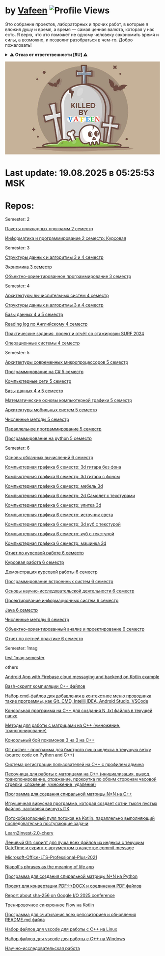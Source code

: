 # by [Vafeen](https://github.com/vafeen) ![Profile Views](https://komarev.com/ghpvc/?username=vafeenLabs&label=Profile%20views&color=0e75b6&style=flat)

Это собрание проектов, лабораторных и прочих работ, в которые я вложил душу и время, а время — самая ценная валюта, которая у нас есть. Я верю, что это поможет не одному человеку сэкономить время и силы, а возможно, и позволит разобраться в чем-то. Добро пожаловать!

<details>
<summary><b>⚠️ Отказ от ответственности [RU] ⚠️</b></summary>

## 1. Отсутствие гарантий
Все материалы в репозиториях данной организации предоставляются **"КАК ЕСТЬ"** без каких-либо гарантий. Автор не дает никаких заверений относительно:
- Полноты, точности или надежности материалов данной организации
- Пригодности для каких-либо конкретных целей
- Отсутствия ошибок или дефектов

## 2. Ограничение ответственности
**Автор не несет ответственности** за:
- Прямые, косвенные, случайные или последующие убытки
- Потерю данных, прибыли или бизнес-возможностей
- Проблемы с безопасностью или сбои систем возникшие в результате использования этих материалов
- Иные проблемы от использования материалов данной организации

## 3. Ваша ответственность
Используя эти материалы, вы соглашаетесь:
- Проводить собственные проверки безопасности и тестирование
- Принимать на себя все риски, связанные с использованием
- Нести полную ответственность за любые последствия

## 4. Условия лицензии
Весь код распространяется под лицензией Apache 2.0, если в конкретном репозитории не указана другая.

![Disclaimer](https://img.shields.io/badge/❗-Отказ_от_ответственности-critical)
![No Liability](https://img.shields.io/badge/🚫-Нет_ответственности-red)
![Use Carefully](https://img.shields.io/badge/⚠️-Используйте_осторожно-yellow)

> Последнее обновление: 09.06.2025
</details>

![](vafeen.jpg)


# Last update: 19.08.2025 в 05:25:53 MSK

# Repos:

Semester: 2

[Пакеты прикладных программ 2 семестр](https://github.com/vafeenLab/application-software-packages_2-semester)

[Информатика и программирование 2 семестр: Курсовая](https://github.com/vafeenLab/computer-science-and-programming_2-semester)

Semester: 3

[Структуры данных и алгоритмы 3 и 4 семестр](https://github.com/vafeenLab/data-structures-and-algorithms_3-4-semester)

[Экономика 3 семестр](https://github.com/vafeenLab/economy-presentation_3-semester)

[Объектно-ориентированное программирование 3 семестр](https://github.com/vafeenLab/OOP_3-semester)

Semester: 4

[Архитектуры вычислительных систем 4 семестр](https://github.com/vafeenLab/architecture-of-computing-systems_4-semester)

[Структуры данных и алгоритмы 3 и 4 семестр](https://github.com/vafeenLab/data-structures-and-algorithms_3-4-semester)

[Базы данных 4 и 5 семестр](https://github.com/vafeenLab/db_4-5-semester)

[Reading log по Английскому 4 семестр](https://github.com/vafeenLab/english-reading-log_4-semester)

[Практические задания, проект и отчёт со стажировки SURF 2024](https://github.com/vafeenLab/internship-surf_4-semester)

[Операционные системы 4 семестр](https://github.com/vafeenLab/OS_4-semester)

Semester: 5

[Архитектуры современных микропроцессоров 5 семестр](https://github.com/vafeenLab/architecture-of-modern-microprocessors_5-semester)

[Программирование на C# 5 семестр](https://github.com/vafeenLab/c-sharp_5-semester)

[Компьютерные сети 5 семестр](https://github.com/vafeenLab/computer-networks_5-semester)

[Базы данных 4 и 5 семестр](https://github.com/vafeenLab/db_4-5-semester)

[Математические основы компьютерной графики 5 семестр](https://github.com/vafeenLab/mathematical-foundations-of-computer-graphics_5-semester)

[Архитектуры мобильных систем 5 семестр](https://github.com/vafeenLab/mobile-device-architectures_5-semester)

[Численные методы 5 семестр](https://github.com/vafeenLab/numerical-methods_5-semester)

[Параллельное программирование 5 семестр](https://github.com/vafeenLab/parallel-programming_5-semester)

[Программирование на python 5 семестр](https://github.com/vafeenLab/python_5-semester)

Semester: 6

[Основы облачных вычислений 6 семестр](https://github.com/vafeenLab/cloud-computing-basics_6-semester)

[Компьютерная графика 6 семестр: 3d гитара без фона](https://github.com/vafeenLab/computer-graphics-guitar-without-background_6-semester)

[Компьютерная графика 6 семестр: 3d гитара с фоном](https://github.com/vafeenLab/computer-graphics-guitar_6-semester)

[Компьютерная графика 6 семестр: мебель 3d](https://github.com/vafeenLab/computer-graphics-mebel_6-semester)

[Компьютерная графика 6 семестр: 2d Самолет с текстурами](https://github.com/vafeenLab/computer-graphics-plane_6-semester)

[Компьютерная графика 6 семестр: улитка 3d](https://github.com/vafeenLab/computer-graphics-snail_6-semester)

[Компьютерная графика 6 семестр: источник света](https://github.com/vafeenLab/computer-graphics-spotlight_6-semester)

[Компьютерная графика 6 семестр: 3d куб с текстурой](https://github.com/vafeenLab/computer-graphics-texture-cube_6-semester)

[Компьютерная графика 6 семестр: куб с текстурой](https://github.com/vafeenLab/computer-graphics-texture-square_6-semester)

[Компьютерная графика 6 семестр: машинка 3d](https://github.com/vafeenLab/computer-graphics-truck_6-semester)

[Отчет по курсовой работе 6 семестр](https://github.com/vafeenLab/coursework-report_6-semester)

[Курсовая работа 6 семестр](https://github.com/vafeenLab/Coursework_6-semester)

[Демонстрация курсовой работы 6 семестр](https://github.com/vafeenLab/demo-coursework_6-semester)

[Программирование встроенных систем 6 семестр](https://github.com/vafeenLab/embedded-System-programming_6-semester)

[Основы научно-исследовательской деятельности 6 семестр](https://github.com/vafeenLab/fundamentals-of-scientific-research-activities_6-semester)

[Проектирование информационных систем 6 семестр](https://github.com/vafeenLab/information-systems-design_6-semester)

[Java 6 семестр](https://github.com/vafeenLab/java_6-semester)

[Численные методы 6 семестр](https://github.com/vafeenLab/numerical-methods_6-semester)

[Объектно-ориентированный анализ и проектирование 6 семестр](https://github.com/vafeenLab/object-oriented-analysis-and-design_6-semester)

[Отчет по летней практике 6 семестр](https://github.com/vafeenLab/summer-practice-surf_6-semester)

Semester: 1mag

[test 1mag semester](https://github.com/vafeenLab/test_1mag-semester)

others

[Android App with Firebase cloud messaging and backend on Kotlin example](https://github.com/vafeenLab/Android-FCM-with-Kotlin-Backend-example)

[Bash-скрипт компиляции С++ файлов](https://github.com/vafeenLab/bash-cpp-compiler)

[Набор cmd-файлов для добавления в контекстное меню проводника такие программы, как Git, CMD, Intellij IDEA, Android Studio, VSCode](https://github.com/vafeenLab/cmd-install)

[Консольная программа на C++ для создания N .txt файлов в текущей папке](https://github.com/vafeenLab/cpp-file-creator)

[Методы для работы с матрицами на С++ (умножение, транспонирование)](https://github.com/vafeenLab/cpp-methods-for-matrix)

[Консольный бой покемонов 3 на 3 на С++](https://github.com/vafeenLab/cpp-pockemon-fights)

[Git pusher - программа для быстрого пуша индекса в текущую ветку (source code on Python and C++)](https://github.com/vafeenLab/cpp-py-gitpusher)

[Система регистрации пользователей на С++ с профилем админа](https://github.com/vafeenLab/cpp-registratrion-system)

[Песочница для работы с матрицами на С++ (инициализация, вывод, транспонирование, отражение, прокрутка по обоим сторонам часовой стрелки, сложение, умножение, удаление)](https://github.com/vafeenLab/cpp-sandbox-matrix-calculator)

[Программа для создания спиральной матрицы N*N на C++](https://github.com/vafeenLab/cpp-spiral)

[Игрушечная вирусная программа, которая создает сотни тысяч пустых файлов, заставляя виснуть ПК](https://github.com/vafeenLab/cpp-virus-filecreator)

[Потокобезопасный пулл потоков на Kotlin, параллельно выполняющий последовательно поступающие задачи](https://github.com/vafeenLab/kotlin-threads)

[Learn2Invest-2.0-chery](https://github.com/vafeenLab/learn2Invest-2.0-chery)

[Ленивый Git: скрипт для пуша всех файлов из индекса с текущим DateTime и скрипт с аргументом в качестве commit message](https://github.com/vafeenLab/linux-git-pusher)

[Microsoft-Office-LTS-Professional-Plus-2021](https://github.com/vafeenLab/Microsoft-Office-LTS-Professional-Plus-2021)

[Niapoll's phrases as the meaning of life app](https://github.com/vafeenLab/niapolls-phrases-as-the-meaning-of-life)

[Программа для создания спиральной матрицы N*N на Python](https://github.com/vafeenLab/py-spiral)

[Проект для конвертации PDF<->DOCX и соединения PDF файлов](https://github.com/vafeenLab/python-pdf-helpers)

[Report about sha-256 on Google I/O 2025 conference](https://github.com/vafeenLab/SHA256-report-for-Google-IO-2025)

[Тренировочное синхронное Flow на Kotlin](https://github.com/vafeenLab/SynchronousFlowKt)

[Программа для считывания всех репозиториев и обновления README.md файла](https://github.com/vafeenLab/update-repos-kotlin)

[Набор файлов для vscode для работы с С++ на Linux](https://github.com/vafeenLab/vscode-for-cpp-linux)

[Набор файлов для vscode для работы с С++ на Windows](https://github.com/vafeenLab/vscode-for-cpp-windows)

[Научно-исследовательская работа](https://github.com/vafeenLab/VSU-scientific-activities)

